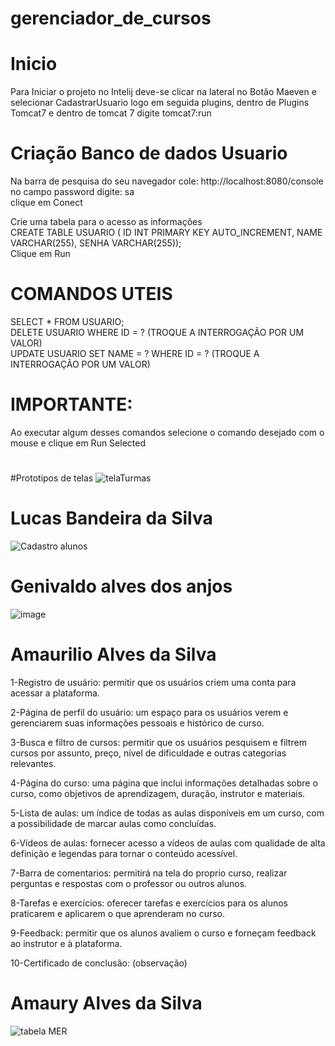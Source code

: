 # gerenciador_de_cursos

# Inicio
Para Iniciar o projeto no Intelij deve-se clicar na lateral no Botão Maeven e selecionar CadastrarUsuario logo em seguida plugins, dentro de Plugins Tomcat7 e dentro de tomcat 7 digite tomcat7:run

#  Criação Banco de dados Usuario
Na barra de pesquisa do seu navegador cole: http://localhost:8080/console <br>
no campo password digite: sa <br>
clique em Conect

Crie uma tabela para o acesso as informações <br>
CREATE TABLE USUARIO ( ID INT PRIMARY KEY AUTO_INCREMENT, NAME VARCHAR(255), SENHA VARCHAR(255)); <br>
Clique em Run

# COMANDOS UTEIS
 SELECT * FROM USUARIO; <BR>
 DELETE USUARIO WHERE ID = ? (TROQUE A INTERROGAÇÃO POR UM VALOR) <br>
 UPDATE USUARIO SET NAME = ? WHERE ID = ?  (TROQUE A INTERROGAÇÃO POR UM VALOR) <br>
 
 # IMPORTANTE:
  Ao executar algum desses comandos selecione o comando desejado com o mouse e clique em Run Selected
  
#
#Prototipos de telas
![telaTurmas](https://user-images.githubusercontent.com/99772416/225464911-76ed5d54-24b7-4207-805e-1f3c4866c72e.png)



# Lucas Bandeira da Silva
![Cadastro alunos](https://user-images.githubusercontent.com/126296297/225465748-16184c9a-e56d-48a5-a27f-5744b7866288.png)


# Genivaldo alves dos anjos

![image](https://user-images.githubusercontent.com/99696430/225466090-bfed06b4-602a-45f9-a021-d5812945b2be.png)


# Amaurilio Alves da Silva

1-Registro de usuário: permitir que os
usuários criem uma conta para acessar a plataforma.

2-Página de perfil do usuário: um espaço para os
usuários verem e gerenciarem suas informações pessoais
e histórico de curso.

3-Busca e filtro de cursos: permitir que os usuários
pesquisem e filtrem cursos por assunto, preço, nível
de dificuldade e outras categorias relevantes.

4-Página do curso: uma página que inclui informações
detalhadas sobre o curso, como objetivos de aprendizagem,
duração, instrutor e materiais.

5-Lista de aulas: um índice de todas as aulas disponíveis
em um curso, com a possibilidade de marcar aulas como
concluídas.

6-Vídeos de aulas: fornecer acesso a vídeos de aulas com
qualidade de alta definição e legendas para tornar o
conteúdo acessível.

7-Barra de comentarios: permitirá na tela do proprio curso, 
realizar perguntas e respostas com o professor ou outros 
alunos.

8-Tarefas e exercícios: oferecer tarefas e exercícios para os
alunos praticarem e aplicarem o que aprenderam no curso.

9-Feedback: permitir que os alunos avaliem o curso e forneçam
feedback ao instrutor e à plataforma.

10-Certificado de conclusão: (observação)



# Amaury Alves da Silva

![tabela MER](https://user-images.githubusercontent.com/99772934/225487747-d4171646-8456-4613-9ae9-2417a2ec5a33.PNG)
